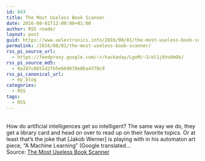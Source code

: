 ```yaml
---
id: 843
title: The Most Useless Book Scanner
date: 2016-08-01T12:00:00+01:00
author: RSS reader
layout: post
guid: https://www.uelectronics.info/2016/08/01/the-most-useless-book-scanner/
permalink: /2016/08/01/the-most-useless-book-scanner/
rss_pi_source_url:
  - https://feedproxy.google.com/~r/hackaday/LgoM/~3/el1jkho8mOk/
rss_pi_source_md5:
  - 0a287c6b51d2fb5e669670e8ba4370c9
rss_pi_canonical_url:
  - my_blog
categories:
  - RSS
tags:
  - RSS
---
```

&#013;  
How do artificial intelligences get so intelligent? The same way we do, they get a library card and head on over to read up on their favorite topics. Or at least that’s the joke that [Jakob Werner] is playing with in his automaton art piece, “A Machine Learning” (Google translated…&#013;  
Source: <a href="https://feedproxy.google.com/~r/hackaday/LgoM/~3/el1jkho8mOk/" target="_blank">The Most Useless Book Scanner</a>